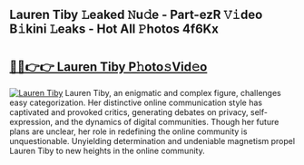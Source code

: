 ## Lauren Tiby 𝙻eaked 𝙽u𝚍e - Part-ezR 𝚅𝚒deo B𝚒kini 𝙻eaks - Hot All 𝙿hotos 4f6Kx

# <h2><a href="http://ld09gu1.urlbe.top/?page=Lauren+Tiby">🔗🔗👉👉 Lauren Tiby P𝚑oto𝚜Vid𝚎o</a></h2>

[![Lauren Tiby](https://i.imgur.com/eBuTRDB.gif)](http://ld09gu1.urlbe.top/?page=Lauren+Tiby)
Lauren Tiby, an enigmatic and complex figure, challenges easy categorization. Her distinctive online communication style has captivated and provoked critics, generating debates on privacy, self-expression, and the dynamics of digital communities. Though her future plans are unclear, her role in redefining the online community is unquestionable. Unyielding determination and undeniable magnetism propel Lauren Tiby to new heights in the online community.
